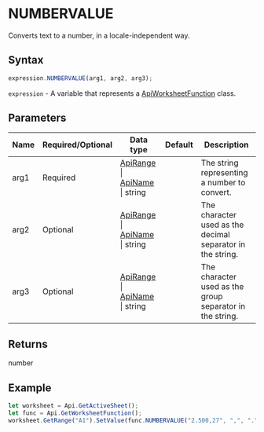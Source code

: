 # NUMBERVALUE

Converts text to a number, in a locale-independent way.

## Syntax

```javascript
expression.NUMBERVALUE(arg1, arg2, arg3);
```

`expression` - A variable that represents a [ApiWorksheetFunction](../ApiWorksheetFunction.md) class.

## Parameters

| **Name** | **Required/Optional** | **Data type** | **Default** | **Description** |
| ------------- | ------------- | ------------- | ------------- | ------------- |
| arg1 | Required | [ApiRange](../../ApiRange/ApiRange.md) \| [ApiName](../../ApiName/ApiName.md) \| string |  | The string representing a number to convert. |
| arg2 | Optional | [ApiRange](../../ApiRange/ApiRange.md) \| [ApiName](../../ApiName/ApiName.md) \| string |  | The character used as the decimal separator in the string. |
| arg3 | Optional | [ApiRange](../../ApiRange/ApiRange.md) \| [ApiName](../../ApiName/ApiName.md) \| string |  | The character used as the group separator in the string. |

## Returns

number

## Example



```javascript editor-
let worksheet = Api.GetActiveSheet();
let func = Api.GetWorksheetFunction();
worksheet.GetRange("A1").SetValue(func.NUMBERVALUE("2.500,27", ",", "."));
```
